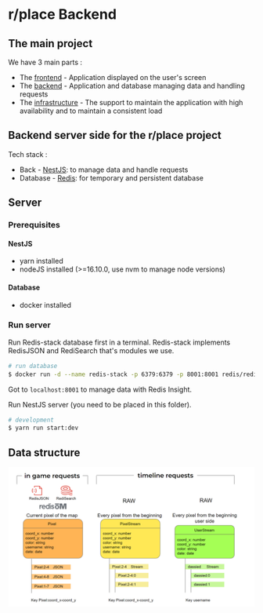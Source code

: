 # r/place Backend

## The main project

We have 3 main parts :
* The [frontend](https://git.inpt.fr/dassied/rplace-frontend) - Application displayed on the user's screen
* The [backend](https://git.inpt.fr/dassied/rplace-backend) - Application and database managing data and handling requests
* The [infrastructure](https://git.inpt.fr/dassied/rplace-infra) - The support to maintain the application with high availability and to maintain a consistent load

## Backend server side for the r/place project

Tech stack :
* Back - [NestJS](https://nestjs.com/): to manage data and handle requests
* Database - [Redis](https://redis.io/): for temporary and persistent database

## Server

### Prerequisites

#### NestJS
- yarn installed
- nodeJS installed (>=16.10.0, use nvm to manage node versions)
#### Database
- docker installed

### Run server

Run Redis-stack database first in a terminal.
Redis-stack implements RedisJSON and RediSearch that's modules we use.
```bash
# run database
$ docker run -d --name redis-stack -p 6379:6379 -p 8001:8001 redis/redis-stack:latest
```
Got to `localhost:8001` to manage data with Redis Insight.

Run NestJS server (you need to be placed in this folder).
```bash
# development
$ yarn run start:dev
```

## Data structure

![rplace data structure](rplace-backend.png)
